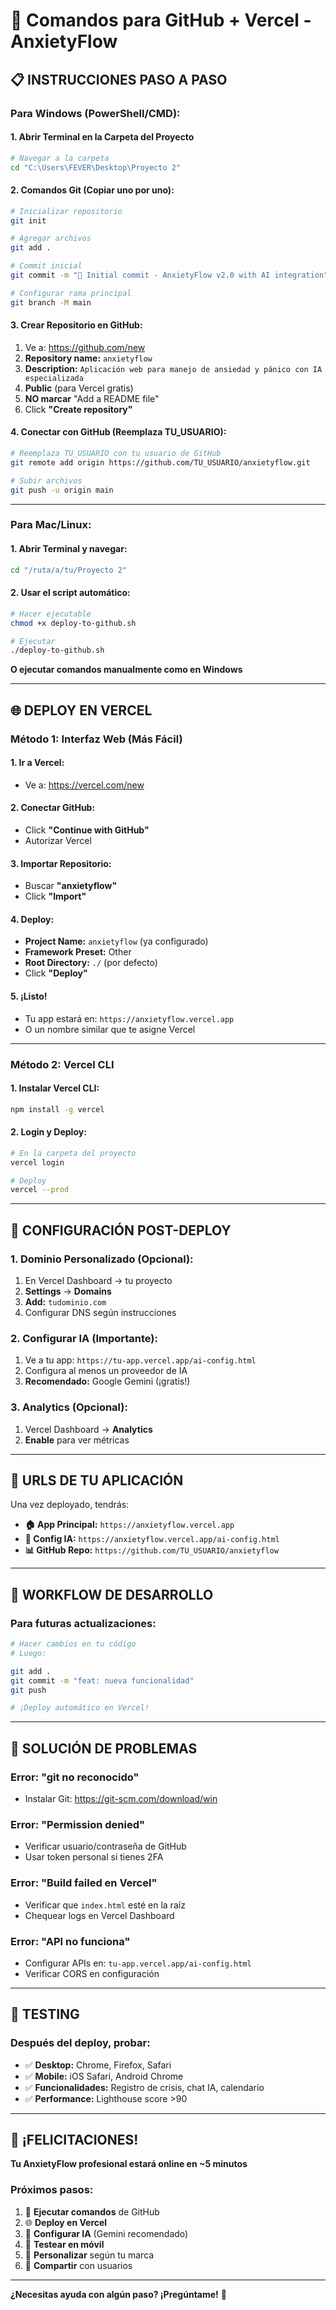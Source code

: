 # 🚀 Comandos para GitHub + Vercel - AnxietyFlow

## 📋 **INSTRUCCIONES PASO A PASO**

### **Para Windows (PowerShell/CMD):**

#### 1. **Abrir Terminal en la Carpeta del Proyecto**
```bash
# Navegar a la carpeta
cd "C:\Users\FEVER\Desktop\Proyecto 2"
```

#### 2. **Comandos Git (Copiar uno por uno):**
```bash
# Inicializar repositorio
git init

# Agregar archivos
git add .

# Commit inicial
git commit -m "🚀 Initial commit - AnxietyFlow v2.0 with AI integration"

# Configurar rama principal
git branch -M main
```

#### 3. **Crear Repositorio en GitHub:**
1. Ve a: https://github.com/new
2. **Repository name:** `anxietyflow`
3. **Description:** `Aplicación web para manejo de ansiedad y pánico con IA especializada`
4. **Public** (para Vercel gratis)
5. **NO marcar** "Add a README file"
6. Click **"Create repository"**

#### 4. **Conectar con GitHub (Reemplaza TU_USUARIO):**
```bash
# Reemplaza TU_USUARIO con tu usuario de GitHub
git remote add origin https://github.com/TU_USUARIO/anxietyflow.git

# Subir archivos
git push -u origin main
```

---

### **Para Mac/Linux:**

#### 1. **Abrir Terminal y navegar:**
```bash
cd "/ruta/a/tu/Proyecto 2"
```

#### 2. **Usar el script automático:**
```bash
# Hacer ejecutable
chmod +x deploy-to-github.sh

# Ejecutar
./deploy-to-github.sh
```

**O ejecutar comandos manualmente como en Windows**

---

## 🌐 **DEPLOY EN VERCEL**

### **Método 1: Interfaz Web (Más Fácil)**

#### 1. **Ir a Vercel:**
- Ve a: https://vercel.com/new

#### 2. **Conectar GitHub:**
- Click **"Continue with GitHub"**
- Autorizar Vercel

#### 3. **Importar Repositorio:**
- Buscar **"anxietyflow"**
- Click **"Import"**

#### 4. **Deploy:**
- **Project Name:** `anxietyflow` (ya configurado)
- **Framework Preset:** Other
- **Root Directory:** `./` (por defecto)
- Click **"Deploy"**

#### 5. **¡Listo!**
- Tu app estará en: `https://anxietyflow.vercel.app`
- O un nombre similar que te asigne Vercel

---

### **Método 2: Vercel CLI**

#### 1. **Instalar Vercel CLI:**
```bash
npm install -g vercel
```

#### 2. **Login y Deploy:**
```bash
# En la carpeta del proyecto
vercel login

# Deploy
vercel --prod
```

---

## 🔧 **CONFIGURACIÓN POST-DEPLOY**

### **1. Dominio Personalizado (Opcional):**
1. En Vercel Dashboard → tu proyecto
2. **Settings** → **Domains**
3. **Add:** `tudominio.com`
4. Configurar DNS según instrucciones

### **2. Configurar IA (Importante):**
1. Ve a tu app: `https://tu-app.vercel.app/ai-config.html`
2. Configura al menos un proveedor de IA
3. **Recomendado:** Google Gemini (¡gratis!)

### **3. Analytics (Opcional):**
1. Vercel Dashboard → **Analytics**
2. **Enable** para ver métricas

---

## 🎯 **URLS DE TU APLICACIÓN**

Una vez deployado, tendrás:

- **🏠 App Principal:** `https://anxietyflow.vercel.app`
- **🤖 Config IA:** `https://anxietyflow.vercel.app/ai-config.html`
- **📊 GitHub Repo:** `https://github.com/TU_USUARIO/anxietyflow`

---

## 🔄 **WORKFLOW DE DESARROLLO**

### **Para futuras actualizaciones:**
```bash
# Hacer cambios en tu código
# Luego:

git add .
git commit -m "feat: nueva funcionalidad"
git push

# ¡Deploy automático en Vercel!
```

---

## 🐛 **SOLUCIÓN DE PROBLEMAS**

### **Error: "git no reconocido"**
- Instalar Git: https://git-scm.com/download/win

### **Error: "Permission denied"**
- Verificar usuario/contraseña de GitHub
- Usar token personal si tienes 2FA

### **Error: "Build failed en Vercel"**
- Verificar que `index.html` esté en la raíz
- Chequear logs en Vercel Dashboard

### **Error: "API no funciona"**
- Configurar APIs en: `tu-app.vercel.app/ai-config.html`
- Verificar CORS en configuración

---

## 📱 **TESTING**

### **Después del deploy, probar:**
- ✅ **Desktop:** Chrome, Firefox, Safari
- ✅ **Mobile:** iOS Safari, Android Chrome
- ✅ **Funcionalidades:** Registro de crisis, chat IA, calendario
- ✅ **Performance:** Lighthouse score >90

---

## 🎉 **¡FELICITACIONES!**

**Tu AnxietyFlow profesional estará online en ~5 minutos**

### **Próximos pasos:**
1. 🚀 **Ejecutar comandos** de GitHub
2. 🌐 **Deploy en Vercel**
3. 🤖 **Configurar IA** (Gemini recomendado)
4. 📱 **Testear en móvil**
5. 🎨 **Personalizar** según tu marca
6. 📢 **Compartir** con usuarios

---

**¿Necesitas ayuda con algún paso? ¡Pregúntame!** 💬
